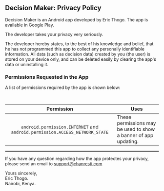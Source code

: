## Decision Maker: Privacy Policy


Decision Maker is an Android app developed by Eric Thogo. The app is available in Google Play.

The developer takes your privacy very seriously.

The developer hereby states, to the best of his knowledge and belief, that he has not programmed this app to collect any personally identifiable information. All data (such as decision data) created by you (the user) is stored on your device only, and can be deleted easily by clearing the app's data or uninstalling it.

### Permissions Requested in the App

A list of permissions required by the app is shown below:

<br/>

| Permission | Uses |
| :---: | --- | 
| `android.permission.INTERNET` and `android.permission.ACCESS_NETWORK_STATE` | These permissions may be used to show a banner of app updating. |
 <hr style="border:1px solid gray">

If you have any question regarding how the app protectes your privacy, please send an email to support@chanresti.com

Yours sincerely,  
Eric Thogo.  
Nairobi, Kenya.
